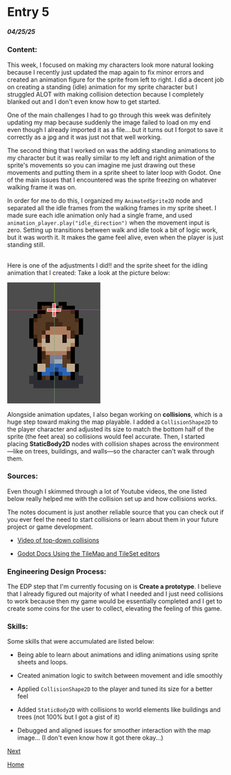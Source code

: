 # Entry 5  

##### 04/25/25


### Content:



This week, I focused on making my characters look more natural looking because I recently just updated the map again to fix minor errors and created an animation figure for the sprite from left to right. I did a decent job on creating a standing (idle) animation for my sprite character but I struggled ALOT with making collision detection because I completely blanked out and I don't even know how to get started. 



One of the main challenges I had to go through this week was definitely updating my map because suddenly the image failed to load on my end even though I already imported it as a file....but it turns out I forgot to save it correctly as a jpg and it was just not that well working. 



The second thing that I worked on was the adding standing animations to my character but it was really similar to my left and right animation of the sprite's movements so you can imagine me just drawing out these movements and putting them in a sprite sheet to later loop with Godot. One of the main issues that I encountered was the sprite freezing on whatever walking frame it was on. 



In order for me to do this, I organized my `AnimatedSprite2D` node and separated all the idle frames from the walking frames in my sprite sheet. I made sure each idle animation only had a single frame, and used `animation_player.play("idle_direction")` when the movement input is zero. Setting up transitions between walk and idle took a bit of logic work, but it was worth it. It makes the game feel alive, even when the player is just standing still.

<br>
Here is one of the adjustments I did!! and the sprite sheet for the idling animation that I created: 
Take a look at the picture below:

![godot standing animation character picture](spriteIdle.png)<br>

Alongside animation updates, I also began working on **collisions**, which is a huge step toward making the map playable. I added a `CollisionShape2D` to the player character and adjusted its size to match the bottom half of the sprite (the feet area) so collisions would feel accurate. Then, I started placing **StaticBody2D** nodes with collision shapes across the environment—like on trees, buildings, and walls—so the character can't walk through them.





### Sources:
Even though I skimmed through a lot of Youtube videos, the one listed below really helped me with the collision set up and how collisions works. 

The notes document is just another reliable source that you can check out if you ever feel the need to start collisions or learn about them in your future project or game development.
- [Video of top-down collisions](https://www.youtube.com/watch?v=wxyz4567)

- [Godot Docs Using the TileMap and TileSet editors](https://docs.godotengine.org/en/stable/tutorials/2d/using_tilemaps.html)



### Engineering Design Process:  
The EDP step that I'm currently focusing on is **Create a prototype**. I believe that I already figured out majority of what I needed and I just need collisions to work because then my game would be essentially completed and I get to create some coins for the user to collect, elevating the feeling of this game. 



### Skills:
Some skills that were accumulated are listed below: <br>
- Being able to learn about animations and idling animations using sprite sheets and loops.

- Created animation logic to switch between movement and idle smoothly  

- Applied `CollisionShape2D` to the player and tuned its size for a better feel  

- Added `StaticBody2D` with collisions to world elements like buildings and trees (not 100% but I got a gist of it)  

- Debugged and aligned issues for smoother interaction with the map image... (I don't even know how it got there okay...)



[Next](entry06.md)  

[Home](../README.md)
